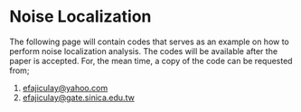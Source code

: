 # Noise Localization

The following page will contain codes that serves as an example on how to perform noise localization analysis. The codes will be available after the paper is accepted. For, the mean time, a copy of the code can be requested from;

1. efajiculay@yahoo.com
2. efajiculay@gate.sinica.edu.tw
